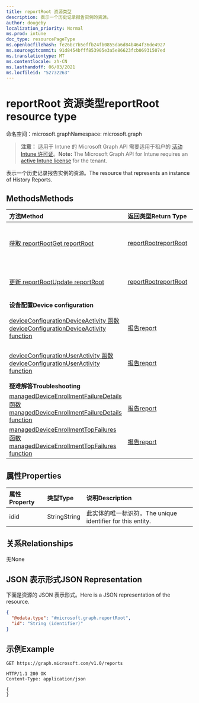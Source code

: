 ```yaml
---
title: reportRoot 资源类型
description: 表示一个历史记录报告实例的资源。
author: dougeby
localization_priority: Normal
ms.prod: intune
doc_type: resourcePageType
ms.openlocfilehash: fe26bc7b5effb24fb0855da6d84b464f36de4927
ms.sourcegitcommit: 91d8454bfff853905e3a5e86623fcb06931507ed
ms.translationtype: MT
ms.contentlocale: zh-CN
ms.lasthandoff: 06/03/2021
ms.locfileid: "52732263"
---
```

# <a name="reportroot-resource-type"></a><span data-ttu-id="aff9b-103">reportRoot 资源类型</span><span class="sxs-lookup"><span data-stu-id="aff9b-103">reportRoot resource type</span></span>

<span data-ttu-id="aff9b-104">命名空间：microsoft.graph</span><span class="sxs-lookup"><span data-stu-id="aff9b-104">Namespace: microsoft.graph</span></span>

> <span data-ttu-id="aff9b-105">**注意：** 适用于 Intune 的 Microsoft Graph API 需要适用于租户的 [活动 Intune 许可证](https://go.microsoft.com/fwlink/?linkid=839381)。</span><span class="sxs-lookup"><span data-stu-id="aff9b-105">**Note:** The Microsoft Graph API for Intune requires an [active Intune license](https://go.microsoft.com/fwlink/?linkid=839381) for the tenant.</span></span>

<span data-ttu-id="aff9b-106">表示一个历史记录报告实例的资源。</span><span class="sxs-lookup"><span data-stu-id="aff9b-106">The resource that represents an instance of History Reports.</span></span>

## <a name="methods"></a><span data-ttu-id="aff9b-107">Methods</span><span class="sxs-lookup"><span data-stu-id="aff9b-107">Methods</span></span>
|<span data-ttu-id="aff9b-108">方法</span><span class="sxs-lookup"><span data-stu-id="aff9b-108">Method</span></span>|<span data-ttu-id="aff9b-109">返回类型</span><span class="sxs-lookup"><span data-stu-id="aff9b-109">Return Type</span></span>|<span data-ttu-id="aff9b-110">Description</span><span class="sxs-lookup"><span data-stu-id="aff9b-110">Description</span></span>|
|:---|:---|:---|
|[<span data-ttu-id="aff9b-111">获取 reportRoot</span><span class="sxs-lookup"><span data-stu-id="aff9b-111">Get reportRoot</span></span>](../api/intune-shared-reportroot-get.md)|[<span data-ttu-id="aff9b-112">reportRoot</span><span class="sxs-lookup"><span data-stu-id="aff9b-112">reportRoot</span></span>](../resources/intune-shared-reportroot.md)|<span data-ttu-id="aff9b-113">读取 [reportRoot](../resources/intune-shared-reportroot.md) 对象的属性和关系。</span><span class="sxs-lookup"><span data-stu-id="aff9b-113">Read properties and relationships of the [reportRoot](../resources/intune-shared-reportroot.md) object.</span></span>|
|[<span data-ttu-id="aff9b-114">更新 reportRoot</span><span class="sxs-lookup"><span data-stu-id="aff9b-114">Update reportRoot</span></span>](../api/intune-shared-reportroot-update.md)|[<span data-ttu-id="aff9b-115">reportRoot</span><span class="sxs-lookup"><span data-stu-id="aff9b-115">reportRoot</span></span>](../resources/intune-shared-reportroot.md)|<span data-ttu-id="aff9b-116">更新 [reportRoot](../resources/intune-shared-reportroot.md) 对象的属性。</span><span class="sxs-lookup"><span data-stu-id="aff9b-116">Update the properties of a [reportRoot](../resources/intune-shared-reportroot.md) object.</span></span>|
|<span data-ttu-id="aff9b-117">**设备配置**</span><span class="sxs-lookup"><span data-stu-id="aff9b-117">**Device configuration**</span></span>|
|[<span data-ttu-id="aff9b-118">deviceConfigurationDeviceActivity 函数</span><span class="sxs-lookup"><span data-stu-id="aff9b-118">deviceConfigurationDeviceActivity function</span></span>](../api/intune-shared-reportroot-deviceconfigurationdeviceactivity.md)|[<span data-ttu-id="aff9b-119">报告</span><span class="sxs-lookup"><span data-stu-id="aff9b-119">report</span></span>](../resources/intune-shared-report.md)|<span data-ttu-id="aff9b-120">设备配置设备活动报告的元数据</span><span class="sxs-lookup"><span data-stu-id="aff9b-120">Metadata for the device configuration device activity report</span></span>|
|[<span data-ttu-id="aff9b-121">deviceConfigurationUserActivity 函数</span><span class="sxs-lookup"><span data-stu-id="aff9b-121">deviceConfigurationUserActivity function</span></span>](../api/intune-shared-reportroot-deviceconfigurationuseractivity.md)|[<span data-ttu-id="aff9b-122">报告</span><span class="sxs-lookup"><span data-stu-id="aff9b-122">report</span></span>](../resources/intune-shared-report.md)|<span data-ttu-id="aff9b-123">设备配置用户活动报告的元数据</span><span class="sxs-lookup"><span data-stu-id="aff9b-123">Metadata for the device configuration user activity report</span></span>|
|<span data-ttu-id="aff9b-124">**疑难解答**</span><span class="sxs-lookup"><span data-stu-id="aff9b-124">**Troubleshooting**</span></span>|
|[<span data-ttu-id="aff9b-125">managedDeviceEnrollmentFailureDetails 函数</span><span class="sxs-lookup"><span data-stu-id="aff9b-125">managedDeviceEnrollmentFailureDetails function</span></span>](../api/intune-shared-reportroot-manageddeviceenrollmentfailuredetails.md)|[<span data-ttu-id="aff9b-126">报告</span><span class="sxs-lookup"><span data-stu-id="aff9b-126">report</span></span>](../resources/intune-shared-report.md)|<span data-ttu-id="aff9b-127">尚未记录。</span><span class="sxs-lookup"><span data-stu-id="aff9b-127">Not yet documented.</span></span>|
|[<span data-ttu-id="aff9b-128">managedDeviceEnrollmentTopFailures 函数</span><span class="sxs-lookup"><span data-stu-id="aff9b-128">managedDeviceEnrollmentTopFailures function</span></span>](../api/intune-shared-reportroot-manageddeviceenrollmenttopfailures.md)|[<span data-ttu-id="aff9b-129">报告</span><span class="sxs-lookup"><span data-stu-id="aff9b-129">report</span></span>](../resources/intune-shared-report.md)|<span data-ttu-id="aff9b-130">尚未记录。</span><span class="sxs-lookup"><span data-stu-id="aff9b-130">Not yet documented.</span></span>|


## <a name="properties"></a><span data-ttu-id="aff9b-131">属性</span><span class="sxs-lookup"><span data-stu-id="aff9b-131">Properties</span></span>
|<span data-ttu-id="aff9b-132">属性</span><span class="sxs-lookup"><span data-stu-id="aff9b-132">Property</span></span>|<span data-ttu-id="aff9b-133">类型</span><span class="sxs-lookup"><span data-stu-id="aff9b-133">Type</span></span>|<span data-ttu-id="aff9b-134">说明</span><span class="sxs-lookup"><span data-stu-id="aff9b-134">Description</span></span>|
|:---|:---|:---|
|<span data-ttu-id="aff9b-135">id</span><span class="sxs-lookup"><span data-stu-id="aff9b-135">id</span></span>|<span data-ttu-id="aff9b-136">String</span><span class="sxs-lookup"><span data-stu-id="aff9b-136">String</span></span>|<span data-ttu-id="aff9b-137">此实体的唯一标识符。</span><span class="sxs-lookup"><span data-stu-id="aff9b-137">The unique identifier for this entity.</span></span>|

## <a name="relationships"></a><span data-ttu-id="aff9b-138">关系</span><span class="sxs-lookup"><span data-stu-id="aff9b-138">Relationships</span></span>
<span data-ttu-id="aff9b-139">无</span><span class="sxs-lookup"><span data-stu-id="aff9b-139">None</span></span>

## <a name="json-representation"></a><span data-ttu-id="aff9b-140">JSON 表示形式</span><span class="sxs-lookup"><span data-stu-id="aff9b-140">JSON Representation</span></span>
<span data-ttu-id="aff9b-141">下面是资源的 JSON 表示形式。</span><span class="sxs-lookup"><span data-stu-id="aff9b-141">Here is a JSON representation of the resource.</span></span>
<!--{
  "blockType": "resource",
  "baseType": "microsoft.graph.entity",
  "keyProperty": "id",
  "@odata.type": "microsoft.graph.reportRoot"
}-->
``` json
{
  "@odata.type": "#microsoft.graph.reportRoot",
  "id": "String (identifier)"
}
```

## <a name="example"></a><span data-ttu-id="aff9b-142">示例</span><span class="sxs-lookup"><span data-stu-id="aff9b-142">Example</span></span>

<!--{"blockType": "request"}-->
```http
GET https://graph.microsoft.com/v1.0/reports
```

<!--{"blockType": "response", "truncated": true, "@odata.type": "microsoft.graph.reportRoot"}-->
```http
HTTP/1.1 200 OK
Content-Type: application/json

{
}
```







